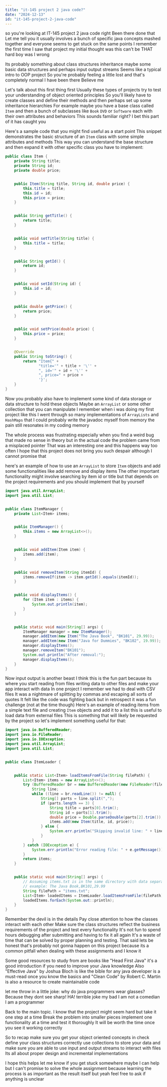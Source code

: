 ```yaml
---
title: "it-145 project 2 java code?"
date: "2024-12-13"
id: "it-145-project-2-java-code"
---
```


 so you're looking at IT-145 project 2 java code right Been there done that Let me tell you it usually involves a bunch of specific java concepts mashed together and everyone seems to get stuck on the same points I remember the first time I saw that project my initial thought was this can't be THAT hard boy was I wrong

Its probably something about class structures inheritance maybe some basic data structures and perhaps input output streams Seems like a typical intro to OOP project So you're probably feeling a little lost and that's completely normal I have been there Believe me

Let's talk about this first thing first Usually these types of projects try to test your understanding of object oriented principles So you'll likely have to create classes and define their methods and then perhaps set up some inheritance hierarchies For example maybe you have a base class called `Item` and then a bunch of subclasses like `Book` `DVD` or `Software` each with their own attributes and behaviors This sounds familiar right? I bet this part of it has caught you

Here's a sample code that you might find useful as a start point This snippet demonstrates the basic structure of an `Item` class with some simple attributes and methods This way you can understand the base structure and then expand it with other specific class you have to implement:

```java
public class Item {
    private String title;
    private String id;
    private double price;


    public Item(String title, String id, double price) {
        this.title = title;
        this.id = id;
        this.price = price;
    }


    public String getTitle() {
        return title;
    }


    public void setTitle(String title) {
        this.title = title;
    }


    public String getId() {
        return id;
    }


    public void setId(String id) {
        this.id = id;
    }


    public double getPrice() {
        return price;
    }


    public void setPrice(double price) {
        this.price = price;
    }


    @Override
    public String toString() {
        return "Item{" +
               "title='" + title + '\'' +
               ", id='" + id + '\'' +
               ", price=" + price +
               '}';
    }
}
```

Now you probably also have to implement some kind of data storage or data structure to hold these objects Maybe an `ArrayList` or some other collection that you can manipulate I remember when i was doing my first project like this I went through so many implementations of `ArrayLists` and `HashMaps` that I could probably write the javadoc myself from memory the pain still resonates in my coding memory

The whole process was frustrating especially when you find a weird bug that made no sense in theory but in the actual code the problem came from a misplaced pointer That was an interesting one and this happens way too often I hope that this project does not bring you such despair although I cannot promise that

 here's an example of how to use an `ArrayList` to store `Item` objects and add some functionalities like add remove and display items The other important functionality might involve searching by item id or title but that depends on the project requirements and you should implement that by yourself

```java
import java.util.ArrayList;
import java.util.List;


public class ItemManager {
    private List<Item> items;


    public ItemManager() {
        this.items = new ArrayList<>();
    }


    public void addItem(Item item) {
        items.add(item);
    }


    public void removeItem(String itemId) {
        items.removeIf(item -> item.getId().equals(itemId));
    }


    public void displayItems() {
        for (Item item : items) {
            System.out.println(item);
        }
    }


    public static void main(String[] args) {
        ItemManager manager = new ItemManager();
        manager.addItem(new Item("The Java Book", "BK101", 29.99));
        manager.addItem(new Item("Java for Dummies", "BK102", 19.99));
        manager.displayItems();
        manager.removeItem("BK101");
        System.out.println("After removal:");
        manager.displayItems();
    }
}
```

Now input output is another beast I think this is the fun part because its where you start reading from files writing data to other files and make your app interact with data In one project I remember we had to deal with CSV files It was a nightmare of splitting by commas and escaping all sorts of quotes It felt like the code was fighting back but in retrospect it was a fun challenge (not at the time though)
Here's an example of reading items from a simple text file and creating `Item` objects and add it to a list this is useful to load data from external files This is something that will likely be requested by the project so let's implement something useful for that:

```java
import java.io.BufferedReader;
import java.io.FileReader;
import java.io.IOException;
import java.util.ArrayList;
import java.util.List;


public class ItemLoader {


    public static List<Item> loadItemsFromFile(String filePath) {
        List<Item> items = new ArrayList<>();
        try (BufferedReader br = new BufferedReader(new FileReader(filePath))) {
            String line;
            while ((line = br.readLine()) != null) {
                String[] parts = line.split(",");
                if (parts.length == 3) {
                    String title = parts[0].trim();
                    String id = parts[1].trim();
                    double price = Double.parseDouble(parts[2].trim());
                    items.add(new Item(title, id, price));
                } else {
                    System.err.println("Skipping invalid line: " + line);
                }
            }
        } catch (IOException e) {
            System.err.println("Error reading file: " + e.getMessage());
        }
        return items;
    }


    public static void main(String[] args) {
        // Assuming items.txt is in the same directory with data separated by commas
        // example: The Java Book,BK101,29.99
        String filePath = "items.txt";
        List<Item> loadedItems = ItemLoader.loadItemsFromFile(filePath);
        loadedItems.forEach(System.out::println);
    }
}

```
Remember the devil is in the details Pay close attention to how the classes interact with each other Make sure the class structures reflect the business requirements of the project and test every functionality It's not fun to spend hours debugging after submitting and having to fix it all again It's a waste of time that can be solved by proper planning and testing. That said lets be honest that's probably not gonna happen on this project because its a common pitfall when dealing with these assignments and I know it

Some good resources to study from are books like "Head First Java" it's a good introduction if you need to improve your Java knowledge Also "Effective Java" by Joshua Bloch is like the bible for any java developer is a must-read once you know the basics and "Clean Code" by Robert C. Martin is also a resource to create maintainable code

 let me throw in a little joke: why do java programmers wear glasses? Because they dont see sharp! HA!  terrible joke my bad I am not a comedian I am a programmer

Back to the main topic. I know that the project might seem hard but take it one step at a time Break the problem into smaller pieces implement one functionality at a time and test it thoroughly It will be worth the time once you see it working correctly

So to recap make sure you get your object oriented concepts in check define your class structures correctly use collections to store your data and make sure you are able to use input and output streams to interact with files Its all about proper design and incremental implementations

I hope this helps let me know if you get stuck somewhere maybe I can help but I can't promise to solve the whole assignment because learning the process is as important as the result itself but yeah feel free to ask if anything is unclear
